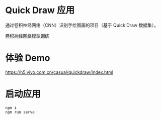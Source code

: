 # Quick Draw 应用

通过卷积神经网络（CNN）识别手绘图画的项目（基于 Quick Draw 数据集）。

[卷积神经网络模型训练](../quickdraw-model/)

# 体验 Demo

https://h5.vivo.com.cn/casual/quickdraw/index.html

# 启动应用

```
npm i 
npm run serve
```